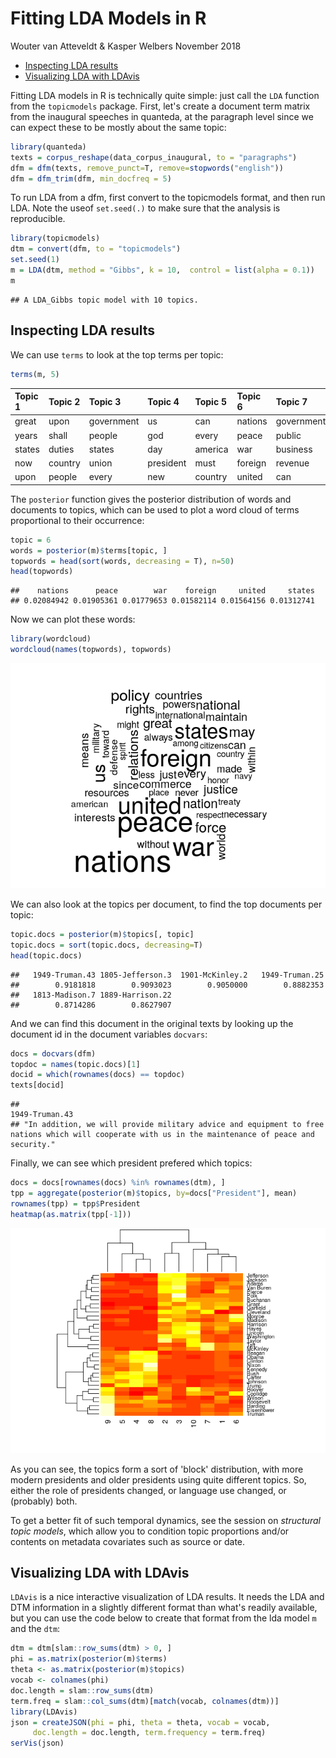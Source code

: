 Fitting LDA Models in R
================
Wouter van Atteveldt & Kasper Welbers
November 2018

-   [Inspecting LDA results](#inspecting-lda-results)
-   [Visualizing LDA with LDAvis](#visualizing-lda-with-ldavis)

Fitting LDA models in R is technically quite simple: just call the `LDA` function from the `topicmodels` package. First, let's create a document term matrix from the inaugural speeches in quanteda, at the paragraph level since we can expect these to be mostly about the same topic:

``` r
library(quanteda)
texts = corpus_reshape(data_corpus_inaugural, to = "paragraphs")
dfm = dfm(texts, remove_punct=T, remove=stopwords("english"))
dfm = dfm_trim(dfm, min_docfreq = 5)
```

To run LDA from a dfm, first convert to the topicmodels format, and then run LDA. Note the useof `set.seed(.)` to make sure that the analysis is reproducible.

``` r
library(topicmodels)
dtm = convert(dfm, to = "topicmodels") 
set.seed(1)
m = LDA(dtm, method = "Gibbs", k = 10,  control = list(alpha = 0.1))
m
```

    ## A LDA_Gibbs topic model with 10 topics.

Inspecting LDA results
----------------------

We can use `terms` to look at the top terms per topic:

``` r
terms(m, 5)
```

| Topic 1 | Topic 2 | Topic 3    | Topic 4   | Topic 5 | Topic 6 | Topic 7    | Topic 8 | Topic 9 | Topic 10   |
|:--------|:--------|:-----------|:----------|:--------|:--------|:-----------|:--------|:--------|:-----------|
| great   | upon    | government | us        | can     | nations | government | us      | world   | government |
| years   | shall   | people     | god       | every   | peace   | public     | let     | peace   | shall      |
| states  | duties  | states     | day       | america | war     | business   | can     | freedom | congress   |
| now     | country | union      | president | must    | foreign | revenue    | new     | people  | may        |
| upon    | people  | every      | new       | country | united  | can        | must    | free    | law        |

The `posterior` function gives the posterior distribution of words and documents to topics, which can be used to plot a word cloud of terms proportional to their occurrence:

``` r
topic = 6
words = posterior(m)$terms[topic, ]
topwords = head(sort(words, decreasing = T), n=50)
head(topwords)
```

    ##    nations      peace        war    foreign     united     states 
    ## 0.02084942 0.01905361 0.01779653 0.01582114 0.01564156 0.01312741

Now we can plot these words:

``` r
library(wordcloud)
wordcloud(names(topwords), topwords)
```

![](img/lda-wordcloud-1.png)

We can also look at the topics per document, to find the top documents per topic:

``` r
topic.docs = posterior(m)$topics[, topic] 
topic.docs = sort(topic.docs, decreasing=T)
head(topic.docs)
```

    ##   1949-Truman.43 1805-Jefferson.3  1901-McKinley.2   1949-Truman.25 
    ##        0.9181818        0.9093023        0.9050000        0.8882353 
    ##   1813-Madison.7 1889-Harrison.22 
    ##        0.8714286        0.8627907

And we can find this document in the original texts by looking up the document id in the document variables `docvars`:

``` r
docs = docvars(dfm)
topdoc = names(topic.docs)[1]
docid = which(rownames(docs) == topdoc)
texts[docid]
```

    ##                                                                                                                                      1949-Truman.43 
    ## "In addition, we will provide military advice and equipment to free nations which will cooperate with us in the maintenance of peace and security."

Finally, we can see which president prefered which topics:

``` r
docs = docs[rownames(docs) %in% rownames(dtm), ]
tpp = aggregate(posterior(m)$topics, by=docs["President"], mean)
rownames(tpp) = tpp$President
heatmap(as.matrix(tpp[-1]))
```

![](img/lda-heatmap-1.png)

As you can see, the topics form a sort of 'block' distribution, with more modern presidents and older presidents using quite different topics. So, either the role of presidents changed, or language use changed, or (probably) both.

To get a better fit of such temporal dynamics, see the session on *structural topic models*, which allow you to condition topic proportions and/or contents on metadata covariates such as source or date.

Visualizing LDA with LDAvis
---------------------------

`LDAvis` is a nice interactive visualization of LDA results. It needs the LDA and DTM information in a slightly different format than what's readily available, but you can use the code below to create that format from the lda model `m` and the `dtm`:

``` r
dtm = dtm[slam::row_sums(dtm) > 0, ]
phi = as.matrix(posterior(m)$terms)
theta <- as.matrix(posterior(m)$topics)
vocab <- colnames(phi)
doc.length = slam::row_sums(dtm)
term.freq = slam::col_sums(dtm)[match(vocab, colnames(dtm))]
library(LDAvis)
json = createJSON(phi = phi, theta = theta, vocab = vocab,
     doc.length = doc.length, term.frequency = term.freq)
serVis(json)
```
